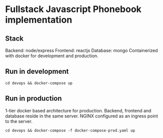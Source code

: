 # Fullstack Javascript Phonebook implementation

## Stack
Backend: node/express
Frontend: reactjs
Database: mongo
Containerized with docker for development and production.

## Run in development
`cd devops && docker-compose up`

## Run in production
1-tier docker based architecture for production. Backend, frontend and database reside in the same server. NGINX configured as an ingress point to the server.
 
`cd devops && docker-compose -f docker-compose-prod.yaml up` 
